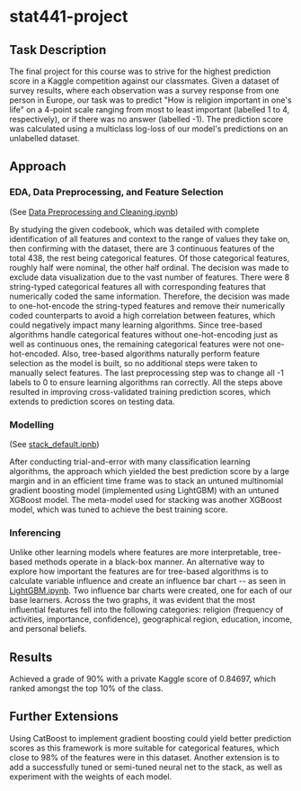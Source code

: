 # stat441-project
## Task Description
The final project for this course was to strive for the highest prediction score in a Kaggle competition against our classmates. Given a dataset of survey results, where each observation was a survey response from one person in Europe, our task was to predict "How is religion important in one's life" on a 4-point scale ranging from most to least important (labelled 1 to 4, respectively), or if there was no answer (labelled -1). The prediction score was calculated using a multiclass log-loss of our model's predictions on an unlabelled dataset.
## Approach
### EDA, Data Preprocessing, and Feature Selection
(See [Data Preprocessing and Cleaning.ipynb](https://github.com/angelayliu/stat441-project/blob/main/Data%20Preprocessing%20and%20Cleaning.ipynb))

By studying the given codebook, which was detailed with complete identification of all features and context to the range of values they take on, then confirming with the dataset, there are 3 continuous features of the total 438, the rest being categorical features. Of those categorical features, roughly half were nominal, the other half ordinal. The decision was made to exclude data visualization due to the vast number of features. There were 8 string-typed categorical features all with corresponding features that numerically coded the same information. Therefore, the decision was made to one-hot-encode the string-typed features and remove their numerically coded counterparts to avoid a high correlation between features, which could negatively impact many learning algorithms. Since tree-based algorithms handle categorical features without one-hot-encoding just as well as continuous ones, the remaining categorical features were not one-hot-encoded. Also, tree-based algorithms naturally perform feature selection as the model is built, so no additional steps were taken to manually select features. The last preprocessing step was to change all -1 labels to 0 to ensure learning algorithms ran correctly. All the steps above resulted in improving cross-validated training prediction scores, which extends to prediction scores on testing data.
### Modelling
(See [stack_default.ipnb](https://github.com/angelayliu/stat441-project/blob/main/Stacking/stack_default.ipynb))

After conducting trial-and-error with many classification learning algorithms, the approach which yielded the best prediction score by a large margin and in an efficient time frame was to stack an untuned multinomial gradient boosting model (implemented using LightGBM) with an untuned XGBoost model. The meta-model used for stacking was another XGBoost model, which was tuned to achieve the best training score.
### Inferencing
Unlike other learning models where features are more interpretable, tree-based methods operate in a black-box manner. An alternative way to explore how important the features are for tree-based algorithms is to calculate variable influence and create an influence bar chart -- as seen in [LightGBM.ipynb](https://github.com/angelayliu/stat441-project/blob/main/Gradient%20Boosting/LightGBM.ipynb). Two influence bar charts were created, one for each of our base learners. Across the two graphs, it was evident that the most influential features fell into the following categories: religion (frequency of activities, importance, confidence), geographical region, education, income, and personal beliefs.
## Results
Achieved a grade of 90% with a private Kaggle score of 0.84697, which ranked amongst the top 10% of the class.
## Further Extensions
Using CatBoost to implement gradient boosting could yield better prediction scores as this framework is more suitable for categorical features, which close to 98% of the features were in this dataset. Another extension is to add a successfully tuned or semi-tuned neural net to the stack, as well as experiment with the weights of each model.
